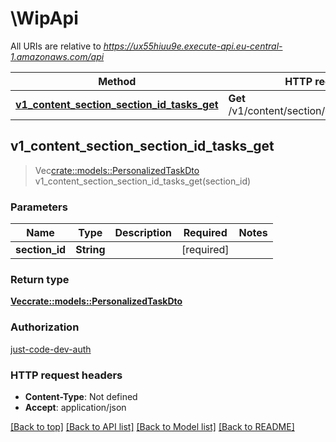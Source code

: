 # \WipApi

All URIs are relative to *https://ux55hiuu9e.execute-api.eu-central-1.amazonaws.com/api*

Method | HTTP request | Description
------------- | ------------- | -------------
[**v1_content_section_section_id_tasks_get**](WipApi.md#v1_content_section_section_id_tasks_get) | **Get** /v1/content/section/{section_id}/tasks | 



## v1_content_section_section_id_tasks_get

> Vec<crate::models::PersonalizedTaskDto> v1_content_section_section_id_tasks_get(section_id)


### Parameters


Name | Type | Description  | Required | Notes
------------- | ------------- | ------------- | ------------- | -------------
**section_id** | **String** |  | [required] |

### Return type

[**Vec<crate::models::PersonalizedTaskDto>**](PersonalizedTaskDto.md)

### Authorization

[just-code-dev-auth](../README.md#just-code-dev-auth)

### HTTP request headers

- **Content-Type**: Not defined
- **Accept**: application/json

[[Back to top]](#) [[Back to API list]](../README.md#documentation-for-api-endpoints) [[Back to Model list]](../README.md#documentation-for-models) [[Back to README]](../README.md)

